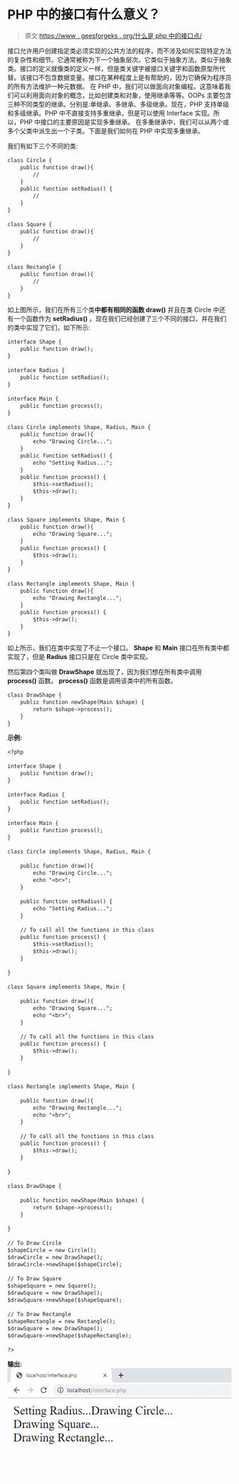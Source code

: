 # PHP 中的接口有什么意义？

> 原文:[https://www . geesforgeks . org/什么是 php 中的接口点/](https://www.geeksforgeeks.org/what-is-the-point-of-interfaces-in-php/)

接口允许用户创建指定类必须实现的公共方法的程序，而不涉及如何实现特定方法的复杂性和细节。它通常被称为下一个抽象层次。它类似于抽象方法，类似于抽象类。接口的定义就像类的定义一样，但是类关键字被接口关键字和函数原型所代替。该接口不包含数据变量。接口在某种程度上是有帮助的，因为它确保为程序员的所有方法维护一种元数据。
在 PHP 中，我们可以做面向对象编程。这意味着我们可以利用面向对象的概念，比如创建类和对象，使用继承等等。OOPs 主要包含三种不同类型的继承。分别是:单继承、多继承、多级继承。现在，PHP 支持单级和多级继承。PHP 中不直接支持多重继承，但是可以使用 Interface 实现。所以，PHP 中接口的主要原因是实现多重继承。
在多重继承中，我们可以从两个或多个父类中派生出一个子类。下面是我们如何在 PHP 中实现多重继承。

我们有如下三个不同的类:

```
class Circle {
    public function draw(){
        //
    }
    public function setRadius() {
        //
    }
}

class Square {
    public function draw(){
        //
    }
}

class Rectangle {
    public function draw(){
        //
    }
}

```

如上图所示，我们在所有三个类**中都有相同的函数 draw()** 并且在类 Circle 中还有一个函数作为 **setRadius()** 。现在我们已经创建了三个不同的接口，并在我们的类中实现了它们，如下所示:

```
interface Shape {
    public function draw();
}

interface Radius {
    public function setRadius();
}

interface Main {
    public function process();
}

class Circle implements Shape, Radius, Main {
    public function draw(){
        echo "Drawing Circle...";
    }
    public function setRadius() {
        echo "Setting Radius...";
    }
    public function process() {
        $this->setRadius();
        $this->draw();
    }
}

class Square implements Shape, Main {
    public function draw(){
        echo "Drawing Square...";
    }
    public function process() {
        $this->draw();
    }
}

class Rectangle implements Shape, Main {
    public function draw(){
        echo "Drawing Rectangle...";
    }
    public function process() {
        $this->draw();
    }
}

```

如上所示，我们在类中实现了不止一个接口。 **Shape** 和 **Main** 接口在所有类中都实现了，但是 **Radius** 接口只是在 Circle 类中实现。

然后第四个类叫做 **DrawShape** 就出现了，因为我们想在所有类中调用 **process()** 函数。 **process()** 函数是调用该类中的所有函数。

```
class DrawShape {
    public function newShape(Main $shape) {
        return $shape->process();
    }
}

```

**示例:**

```
<?php

interface Shape {
    public function draw();
}

interface Radius {
    public function setRadius();
}

interface Main {
    public function process();
}

class Circle implements Shape, Radius, Main {

    public function draw(){
        echo "Drawing Circle...";
        echo "<br>";
    }

    public function setRadius() {
        echo "Setting Radius...";
    }

    // To call all the functions in this class
    public function process() {
        $this->setRadius();
        $this->draw();
    }

}

class Square implements Shape, Main {

    public function draw(){
        echo "Drawing Square...";
        echo "<br>";
    }

    // To call all the functions in this class
    public function process() {
        $this->draw();
    }

}

class Rectangle implements Shape, Main {

    public function draw(){
        echo "Drawing Rectangle...";
        echo "<br>";
    }

    // To call all the functions in this class
    public function process() {
        $this->draw();
    }

}

class DrawShape {

    public function newShape(Main $shape) {
        return $shape->process();
    }

}

// To Draw Circle
$shapeCircle = new Circle();
$drawCircle = new DrawShape();
$drawCircle->newShape($shapeCircle);

// To Draw Square
$shapeSquare = new Square();
$drawSquare = new DrawShape();
$drawSquare->newShape($shapeSquare);

// To Draw Rectangle
$shapeRectangle = new Rectangle();
$drawSquare = new DrawShape();
$drawSquare->newShape($shapeRectangle);

?>
```

**输出:**
![](img/dd147e7a1c522141383edc376372dbc8.png)